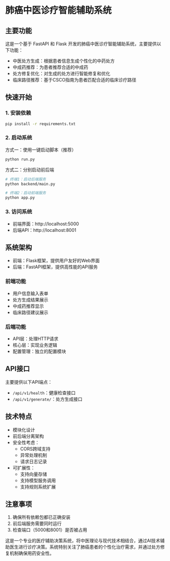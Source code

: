 # 肺癌中医诊疗智能辅助系统

## 主要功能
这是一个基于 FastAPI 和 Flask 开发的肺癌中医诊疗智能辅助系统，主要提供以下功能：

- 中医处方生成：根据患者信息生成个性化的中药处方
- 中成药推荐：为患者推荐合适的中成药
- 处方修复优化：对生成的处方进行智能修复和优化
- 临床路径推荐：基于CSCO指南为患者匹配合适的临床诊疗路径

## 快速开始

### 1. 安装依赖
```bash
pip install -r requirements.txt
```

### 2. 启动系统
方式一：使用一键启动脚本（推荐）
```bash
python run.py
```

方式二：分别启动前后端
```bash
# 终端1：启动后端服务
python backend/main.py

# 终端2：启动前端服务
python app.py
```

### 3. 访问系统
- 前端界面：http://localhost:5000
- 后端API：http://localhost:8001

## 系统架构
- 前端：Flask框架，提供用户友好的Web界面
- 后端：FastAPI框架，提供高性能的API服务

### 前端功能
- 用户信息输入表单
- 处方生成结果展示
- 中成药推荐显示
- 临床路径建议展示

### 后端功能
- API层：处理HTTP请求
- 核心层：实现业务逻辑
- 配置管理：独立的配置模块

## API接口
主要提供以下API端点：
- `/api/v1/health`：健康检查接口
- `/api/v1/generate/`：处方生成接口

## 技术特点
- 模块化设计
- 前后端分离架构
- 安全性考虑：
  - CORS跨域支持
  - 异常处理机制
  - 请求日志记录
- 可扩展性：
  - 支持向量存储
  - 支持模型服务调用
  - 支持规则系统扩展

## 注意事项
1. 确保所有依赖包都已正确安装
2. 前后端服务需要同时运行
3. 检查端口（5000和8001）是否被占用

这是一个专业的医疗辅助决策系统，将中医理论与现代技术相结合，通过AI技术辅助医生进行诊疗决策。系统特别关注了肺癌患者的个性化治疗需求，并通过处方修复机制确保用药安全性。